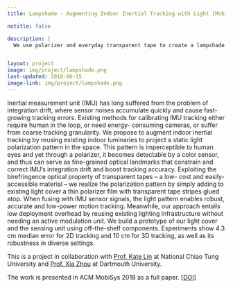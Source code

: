```yaml
---
title: Lampshade - Augmenting Indoor Inertial Tracking with Light [MobiSys'18]

notitle: false

description: |
  We use polarizer and everyday transparent tape to create a lampshade that helps indoor inertial tracking to achieve centimeter-level accuracy.


layout: project
image: img/project/lampshade.png
last-updated: 2018-06-15
image-link: img/project/lampshade.png
---
```



Inertial measurement unit (IMU) has long suffered from the problem of integration drift, where sensor noises accumulate quickly and cause fast-growing tracking errors. Existing methods for calibrating IMU tracking either require human in the loop, or need energy- consuming cameras, or suffer from coarse tracking granularity. We propose to augment indoor inertial tracking by reusing existing indoor luminaries to project a static light polarization pattern in the space. This pattern is imperceptible to human eyes and yet through a polarizer, it becomes detectable by a color sensor, and thus can serve as fine-grained optical landmarks that constrain and correct IMU’s integration drift and boost tracking accuracy. Exploiting the birefringence optical property of transparent tapes – a low- cost and easily-accessible material – we realize the polarization pattern by simply adding to existing light cover a thin polarizer film with transparent tape stripes glued atop. When fusing with IMU sensor signals, the light pattern enables robust, accurate and low-power motion tracking. Meanwhile, our approach entails low deployment overhead by reusing existing lighting infrastructure without needing an active modulation unit. We build a prototype of our light cover and the sensing unit using off-the-shelf components. Experiments show 4.3 cm median error for 2D tracking and 10 cm for 3D tracking, as well as its robustness in diverse settings.

This is a project in collaboration with [Prof. Kate Lin](https://people.cs.nctu.edu.tw/~katelin/) at National Chiao Tung University and [Prof. Xia Zhou](https://home.cs.dartmouth.edu/~xia/) at Dartmouth University.

The work is presented in ACM MobiSys 2018 as a full paper. [[DOI]](https://doi.org/10.1145/3210240.3210340)